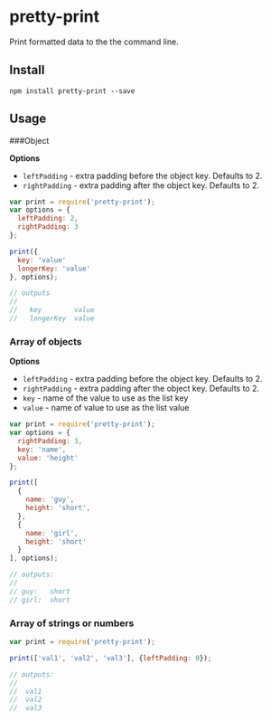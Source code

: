 pretty-print
============

Print formatted data to the the command line.

## Install

```
npm install pretty-print --save
```

## Usage

###Object

**Options**

* ` leftPadding ` - extra padding before the object key. Defaults to 2.
* ` rightPadding ` - extra padding after the object key. Defaults to 2.

```javascript
var print = require('pretty-print');
var options = {
  leftPadding: 2,
  rightPadding: 3
};

print({
  key: 'value'
  longerKey: 'value'
}, options);

// outputs
//
//   key        value
//   longerKey  value
```

### Array of objects

**Options**

* ` leftPadding ` - extra padding before the object key. Defaults to 2.
* ` rightPadding ` - extra padding after the object key. Defaults to 2.
* ` key ` - name of the value to use as the list key
* ` value ` - name of value to use as the list value

```javascript
var print = require('pretty-print');
var options = {
  rightPadding: 3,
  key: 'name',
  value: 'height'
};

print([
  {
    name: 'guy',
    height: 'short',
  },
  {
    name: 'girl',
    height: 'short'
  }
], options);

// outputs:
//
// guy:   short
// girl:  short
```

### Array of strings or numbers

```javascript
var print = require('pretty-print');

print(['val1', 'val2', 'val3'], {leftPadding: 0});

// outputs:
//
//  val1
//  val2
//  val3
```
